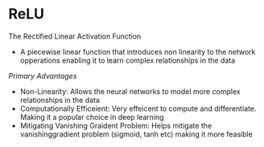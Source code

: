# ReLU
The Rectified Linear Activation Function

- A piecewise linear function that introduces non linearity to the network opperations
  enabling it to learn complex relationships in the data

*Primary Advantages*  
  - Non-Linearity: Allows the neural networks to model more complex relationships in the data
  - Computationally Efficeient: Very effeicent to compute and differentiate. Making it a popular choice in deep learning
  - Mitigating Vanishing Graident Problem: Helps mitigate the vanishinggradient problem (sigmoid, tanh etc) making it more feasible 
